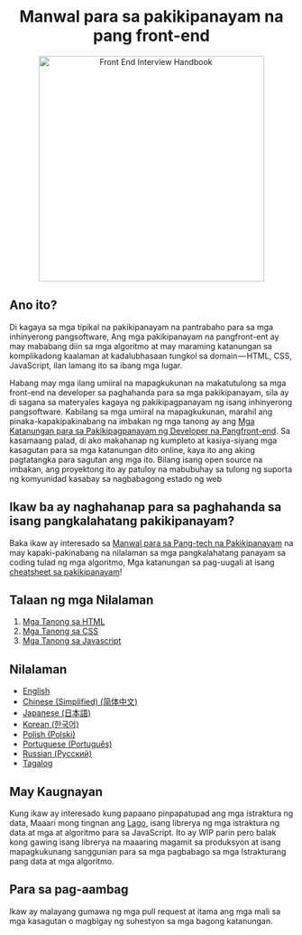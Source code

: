 <h1 align="center">Manwal para sa pakikipanayam na pang front-end</h1>

<div align="center">
  <a href="https://dribbble.com/shots/4263961-Front-End-Interview-Scroll">
    <img src="../../assets/scroll.svg" alt="Front End Interview Handbook" width="400"/>
  </a>
</div>

## Ano ito?

Di kagaya sa mga tipikal na pakikipanayam na pantrabaho para sa mga inhinyerong pangsoftware, Ang mga pakikipanayam na pangfront-ent ay may mababang diin sa mga algoritmo at may maraming katanungan sa komplikadong kaalaman at kadalubhasaan tungkol sa domain — HTML, CSS, JavaScript, ilan lamang ito sa ibang mga lugar.

Habang may mga ilang umiiral na mapagkukunan na makatutulong sa mga front-end na developer sa paghahanda para sa mga pakikipanayam, sila ay di sagana sa materyales kagaya ng pakikipagpanayam ng isang inhinyerong pangsoftware. Kabilang sa mga umiiral na mapagkukunan, marahil ang pinaka-kapakipakinabang na imbakan ng mga tanong ay ang [Mga Katanungan para sa Pakikipagpanayam ng Developer na Pangfront-end](https://github.com/h5bp/Front-end-Developer-Interview-Questions). Sa kasamaang palad, di ako makahanap ng kumpleto at kasiya-siyang mga kasagutan para sa mga katanungan dito online, kaya ito ang aking pagtatangka para sagutan ang mga ito. Bilang isang open source na imbakan, ang proyektong ito ay patuloy na mabubuhay sa tulong ng suporta ng komyunidad kasabay sa nagbabagong estado ng web

## Ikaw ba ay naghahanap para sa paghahanda sa isang pangkalahatang pakikipanayam?

Baka ikaw ay interesado sa [Manwal para sa Pang-tech na Pakikipanayam](https://github.com/yangshun/tech-interview-handbook) na may kapaki-pakinabang na nilalaman sa mga pangkalahatang panayam sa coding tulad ng mga algoritmo, Mga katanungan sa pag-uugali at isang [cheatsheet sa pakikipanayam](https://github.com/yangshun/tech-interview-handbook/blob/master/preparing/cheatsheet.md)!

## Talaan ng mga Nilalaman

1. [Mga Tanong sa HTML](html-questions.md)
1. [Mga Tanong sa CSS](css-questions.md)
1. [Mga Tanong sa Javascript](javascript-questions.md)

## Nilalaman

- [English](/contents/en/README.md)
- [Chinese (Simplified) (简体中文)](/contents/zh/README.md)
- [Japanese (日本語)](/contents/jp/README.md)
- [Korean (한국어)](/contents/kr/README.md)
- [Polish (Polski)](contents/pl/README.md)
- [Portuguese (Português)](contents/pr/README.md)
- [Russian (Русский)](/contents/ru/README.md)
- [Tagalog](/contents/tl/README.md)

## May Kaugnayan

Kung ikaw ay interesado kung papaano pinpapatupad ang mga istraktura ng data, Maaari mong tingnan ang [Lago](https://github.com/yangshun/lago), isang librerya ng mga istraktura ng data at mga at algoritmo para sa JavaScript. Ito ay WIP parin pero balak kong gawing isang librerya na maaaring magamit sa produksyon at isang mapagkukunang sanggunian para sa mga pagbabago sa mga Istrakturang pang data at mga algoritmo.

## Para sa pag-aambag

Ikaw ay malayang gumawa ng mga pull request at itama ang mga mali sa mga kasagutan o magbigay ng suhestyon sa mga bagong katanungan.
